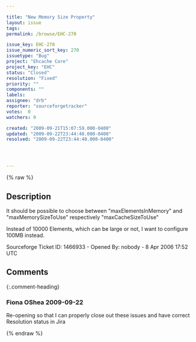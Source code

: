 ```yaml
---

title: "New Memory Size Property"
layout: issue
tags: 
permalink: /browse/EHC-270

issue_key: EHC-270
issue_numeric_sort_key: 270
issuetype: "Bug"
project: "Ehcache Core"
project_key: "EHC"
status: "Closed"
resolution: "Fixed"
priority: ""
components: ""
labels: 
assignee: "drb"
reporter: "sourceforgetracker"
votes:  0
watchers: 0

created: "2009-09-21T15:07:59.000-0400"
updated: "2009-09-22T23:44:40.000-0400"
resolved: "2009-09-22T23:44:40.000-0400"




---
```


{% raw %}

## Description

<div markdown="1" class="description">

It should be possible to choose  between
"maxElementsInMemory"
and
"maxMemorySizeToUse" respectively  "maxCacheSizeToUse"

Instead of 10000 Elements, which can be large or not,
I want to configure 100MB instead.



Sourceforge Ticket ID: 1466933 - Opened By: nobody - 8 Apr 2006 17:52 UTC

</div>

## Comments


{:.comment-heading}
### **Fiona OShea** <span class="date">2009-09-22</span>

<div markdown="1" class="comment">

Re-opening so that I can properly close out these issues and have correct Resolution status in Jira

</div>



{% endraw %}
